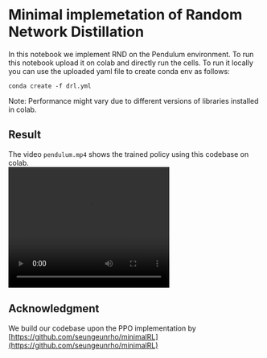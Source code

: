 # Minimal implemetation of Random Network Distillation 
In this notebook we implement RND on the Pendulum environment.
To run this notebook upload it on colab and directly run the cells. To run it locally you can use the uploaded yaml file to create conda env as follows:
```
conda create -f drl.yml
```

Note: Performance might vary due to different versions of libraries installed in colab.


## Result
The video `pendulum.mp4` shows the trained policy using this codebase on colab. </br>
<video width="320" height="240" controls>
  <source src="pendulum.mp4" type="video/mp4">
</video>

## Acknowledgment
We build our codebase upon the PPO implementation by [https://github.com/seungeunrho/minimalRL](https://github.com/seungeunrho/minimalRL)